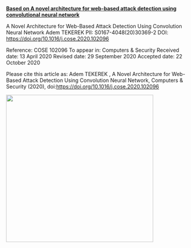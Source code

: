 __[Based on A novel architecture for web-based attack detection using convolutional neural network](https://www.sciencedirect.com/science/article/pii/S0167404820303692?via%3Dihub)__

A Novel Architecture for Web-Based Attack Detection Using
Convolution Neural Network
Adem TEKEREK
PII: S0167-4048(20)30369-2
DOI: https://doi.org/10.1016/j.cose.2020.102096

Reference: COSE 102096
To appear in: Computers & Security
Received date: 13 April 2020
Revised date: 29 September 2020
Accepted date: 22 October 2020

Please cite this article as: Adem TEKEREK , A Novel Architecture for Web-Based Attack
Detection Using Convolution Neural Network, Computers & Security (2020), 
doi:https://doi.org/10.1016/j.cose.2020.102096

<img src="https://miro.medium.com/max/640/1*ulfFYH5HbWpLTIfuebj5mQ.gif" width = 400/>

